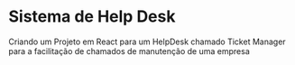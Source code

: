 # Sistema de Help Desk

Criando um Projeto em React para um HelpDesk chamado Ticket Manager para a facilitação de chamados de manutenção de uma empresa
